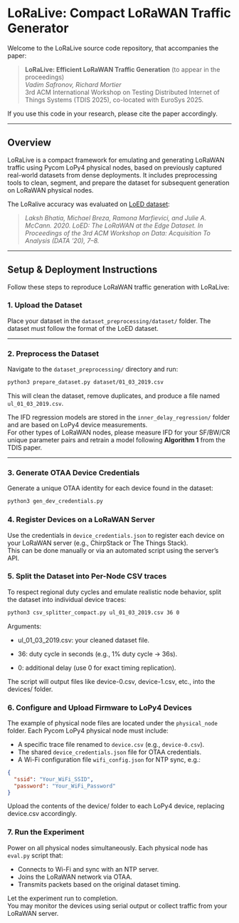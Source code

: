 # LoRaLive: Compact LoRaWAN Traffic Generator

Welcome to the LoRaLive source code repository, that accompanies the paper:

> **LoRaLive: Efficient LoRaWAN Traffic Generation** (to appear in the proceedings)  
> *Vadim Safronov, Richard Mortier*  
> 3rd ACM International Workshop on Testing Distributed Internet of Things Systems (TDIS 2025), co-located with EuroSys 2025.

If you use this code in your research, please cite the paper accordingly.

---

## Overview

LoRaLive is a compact framework for emulating and generating LoRaWAN traffic using Pycom LoPy4 physical nodes, based on previously captured real-world datasets from dense deployments. It includes preprocessing tools to clean, segment, and prepare the dataset for subsequent generation on LoRaWAN physical nodes. 

The LoRalive accuracy was evaluated on [LoED dataset](https://doi.org/10.1145/3419016.3431491):

> *Laksh Bhatia, Michael Breza, Ramona Marfievici, and Julie A. McCann. 2020. LoED: The LoRaWAN at the Edge Dataset. In Proceedings of the 3rd ACM Workshop on Data: Acquisition To Analysis (DATA '20), 7–8.*

---

## Setup & Deployment Instructions

Follow these steps to reproduce LoRaWAN traffic generation with LoRaLive:

### 1. Upload the Dataset

Place your dataset in the `dataset_preprocessing/dataset/` folder. The dataset must follow the format of the LoED dataset.

---

### 2. Preprocess the Dataset

Navigate to the `dataset_preprocessing/` directory and run:

```bash
python3 prepare_dataset.py dataset/01_03_2019.csv
```

This will clean the dataset, remove duplicates, and produce a file named `ul_01_03_2019.csv`.

The IFD regression models are stored in the `inner_delay_regression/` folder and are based on LoPy4 device measurements.  
For other types of LoRaWAN nodes, please measure IFD for your SF/BW/CR unique parameter pairs and retrain a model following **Algorithm 1** from the TDIS paper.

---

### 3. Generate OTAA Device Credentials

Generate a unique OTAA identity for each device found in the dataset:

```bash
python3 gen_dev_credentials.py
```

### 4. Register Devices on a LoRaWAN Server

Use the credentials in `device_credentials.json` to register each device on your LoRaWAN server (e.g., ChirpStack or The Things Stack).  
This can be done manually or via an automated script using the server’s API.


### 5. Split the Dataset into Per-Node CSV traces

To respect regional duty cycles and emulate realistic node behavior, split the dataset into individual device traces:

```bash
python3 csv_splitter_compact.py ul_01_03_2019.csv 36 0
```
Arguments:

- ul_01_03_2019.csv: your cleaned dataset file.

- 36: duty cycle in seconds (e.g., 1% duty cycle → 36s).

- 0: additional delay (use 0 for exact timing replication).

The script will output files like device-0.csv, device-1.csv, etc., into the devices/ folder.

### 6. Configure and Upload Firmware to LoPy4 Devices

The example of physical node files are located under the `physical_node` folder. Each Pycom LoPy4 physical node must include:

- A specific trace file renamed to `device.csv` (e.g., `device-0.csv`).
- The shared `device_credentials.json` file for OTAA credentials.
- A Wi-Fi configuration file `wifi_config.json` for NTP sync, e.g.:

```json
{
  "ssid": "Your_WiFi_SSID",
  "password": "Your_WiFi_Password"
}
```
Upload the contents of the device/ folder to each LoPy4 device, replacing device.csv accordingly.

### 7. Run the Experiment

Power on all physical nodes simultaneously. Each physical node has `eval.py` script that:

- Connects to Wi-Fi and sync with an NTP server.
- Joins the LoRaWAN network via OTAA.
- Transmits packets based on the original dataset timing.

Let the experiment run to completion.  
You may monitor the devices using serial output or collect traffic from your LoRaWAN server.
